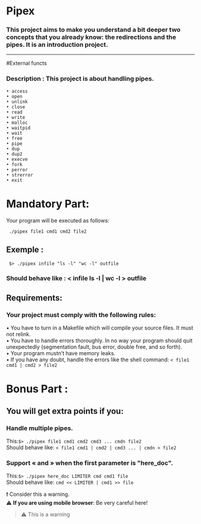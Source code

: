 # Pipex
### This project aims to make you understand a bit deeper two concepts that you already know: the redirections and the pipes. It is an introduction project.
<hr>
#External functs

### Description : This project is about handling pipes.
```
• access
• open
• unlink
• close
• read
• write
• malloc
• waitpid
• wait
• free
• pipe
• dup
• dup2
• execve
• fork
• perror
• strerror
• exit
```
# Mandatory Part:
Your program will be executed as follows:
```
 ./pipex file1 cmd1 cmd2 file2
```
## Exemple :
```
 $> ./pipex infile "ls -l" "wc -l" outfile
 ```
 ### Should behave like : < infile ls -l | wc -l > outfile
## Requirements:
### Your project must comply with the following rules:
   • You have to turn in a Makefile which will compile your source files. It must not relink. <br>
   • You have to handle errors thoroughly. In no way your program should quit unexpectedly (segmentation fault, bus error, double free, and so forth).<br>
   • Your program mustn’t have memory leaks.<br>
   • If you have any doubt, handle the errors like the shell command: ```< file1 cmd1 | cmd2 > file2 ```<br>
# Bonus Part :
## You will get extra points if you:
### Handle multiple pipes.
This:``` $> ./pipex file1 cmd1 cmd2 cmd3 ... cmdn file2 ```<br>
Should behave like: ```< file1 cmd1 | cmd2 | cmd3 ... | cmdn > file2 ```<br>
### Support « and » when the first parameter is "here_doc".
This:```$> ./pipex here_doc LIMITER cmd cmd1 file ```<br>
Should behave like: ```cmd << LIMITER | cmd1 >> file ```<br>

:exclamation: Consider this a warning.<br>
:warning: **If you are using mobile browser**: Be very careful here!<br>
>:warning:
>This is a warning
